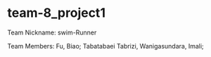 # team-8_project1

Team Nickname: swim-Runner

Team Members:
Fu, Biao;
Tabatabaei Tabrizi,
Wanigasundara, Imali;
